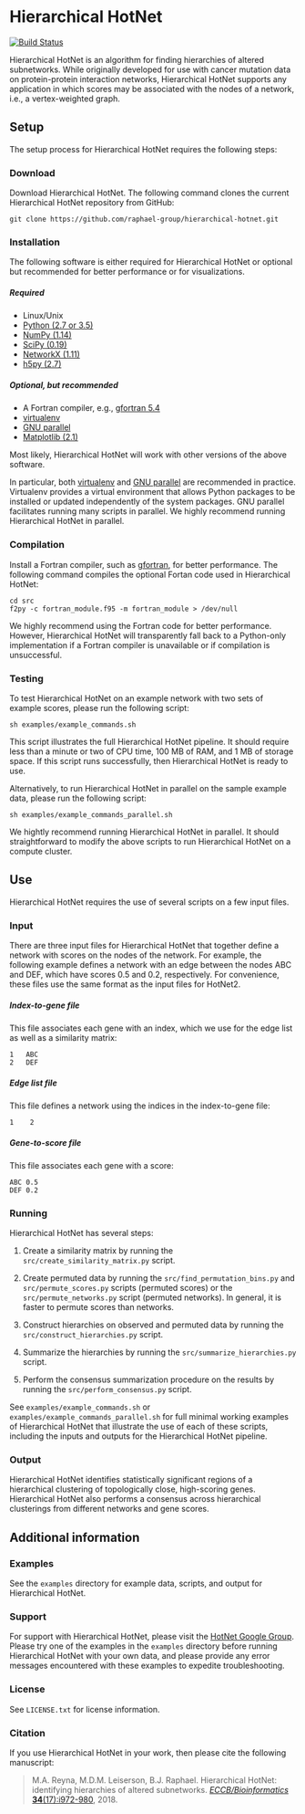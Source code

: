 Hierarchical HotNet
=======================

[![Build Status](https://travis-ci.org/raphael-group/hierarchical-hotnet.svg?branch=master)](https://travis-ci.org/raphael-group/hierarchical-hotnet?branch=master)


Hierarchical HotNet is an algorithm for finding hierarchies of altered subnetworks.  While originally developed for use with cancer mutation data on protein-protein interaction networks, Hierarchical HotNet supports any application in which scores may be associated with the nodes of a network, i.e., a vertex-weighted graph.

Setup
------------------------
The setup process for Hierarchical HotNet requires the following steps:

### Download
Download Hierarchical HotNet.  The following command clones the current Hierarchical HotNet repository from GitHub:

    git clone https://github.com/raphael-group/hierarchical-hotnet.git

### Installation
The following software is either required for Hierarchical HotNet or optional but recommended for better performance or for visualizations.

##### Required
* Linux/Unix
* [Python (2.7 or 3.5)](http://python.org/)
* [NumPy (1.14)](http://www.numpy.org/)
* [SciPy (0.19)](http://www.scipy.org/)
* [NetworkX (1.11)](http://networkx.github.io/)
* [h5py (2.7)](http://www.h5py.org/)

##### Optional, but recommended
* A Fortran compiler, e.g., [gfortran 5.4](https://gcc.gnu.org/wiki/GFortran)
* [virtualenv](https://virtualenv.pypa.io/en/stable/)
* [GNU parallel](https://www.gnu.org/software/parallel/)
* [Matplotlib (2.1)](http://matplotlib.org/)

Most likely, Hierarchical HotNet will work with other versions of the above software.

In particular, both [virtualenv](https://virtualenv.pypa.io/en/stable/) and [GNU parallel](https://www.gnu.org/software/parallel/) are recommended in practice.  Virtualenv provides a virtual environment that allows Python packages to be installed or updated independently of the system packages.  GNU parallel facilitates running many scripts in parallel.  We highly recommend running Hierarchical HotNet in parallel.

### Compilation
Install a Fortran compiler, such as [gfortran](https://gcc.gnu.org/wiki/GFortran), for better performance.  The following command compiles the optional Fortan code used in Hierarchical HotNet:

    cd src
    f2py -c fortran_module.f95 -m fortran_module > /dev/null

We highly recommend using the Fortran code for better performance.  However, Hierarchical HotNet will transparently fall back to a Python-only implementation if a Fortran compiler is unavailable or if compilation is unsuccessful.

### Testing
To test Hierarchical HotNet on an example network with two sets of example scores, please run the following script:

    sh examples/example_commands.sh

This script illustrates the full Hierarchical HotNet pipeline.  It should require less than a minute or two of CPU time, 100 MB of RAM, and 1 MB of storage space.  If this script runs successfully, then Hierarchical HotNet is ready to use.

Alternatively, to run Hierarchical HotNet in parallel on the sample example data, please run the following script:

    sh examples/example_commands_parallel.sh

We hightly recommend running Hierarchical HotNet in parallel.  It should straightforward to modify the above scripts to run Hierarchical HotNet on a compute cluster.

Use
----------------
Hierarchical HotNet requires the use of several scripts on a few input files.

### Input
There are three input files for Hierarchical HotNet that together define a network with scores on the nodes of the network.  For example, the following example defines a network with an edge between the nodes ABC and DEF, which have scores 0.5 and 0.2, respectively.  For convenience, these files use the same format as the input files for HotNet2.

##### Index-to-gene file
This file associates each gene with an index, which we use for the edge list as well as a similarity matrix:

    1   ABC
    2   DEF

##### Edge list file
This file defines a network using the indices in the index-to-gene file:

    1    2

##### Gene-to-score file
This file associates each gene with a score:

    ABC 0.5
    DEF 0.2

### Running
Hierarchical HotNet has several steps:

1. Create a similarity matrix by running the `src/create_similarity_matrix.py` script.

2. Create permuted data by running the `src/find_permutation_bins.py` and `src/permute_scores.py` scripts (permuted scores) or the `src/permute_networks.py` script (permuted networks).  In general, it is faster to permute scores than networks.

3. Construct hierarchies on observed and permuted data by running the `src/construct_hierarchies.py` script.

4. Summarize the hierarchies by running the `src/summarize_hierarchies.py` script.

5. Perform the consensus summarization procedure on the results by running the `src/perform_consensus.py` script.

See `examples/example_commands.sh` or `examples/example_commands_parallel.sh` for full minimal working examples of Hierarchical HotNet that illustrate the use of each of these scripts, including the inputs and outputs for the Hierarchical HotNet pipeline.

### Output
Hierarchical HotNet identifies statistically significant regions of a hierarchical clustering of topologically close, high-scoring genes.  Hierarchical HotNet also performs a consensus across hierarchical clusterings from different networks and gene scores.

Additional information
----------------

### Examples
See the `examples` directory for example data, scripts, and output for Hierarchical HotNet.

### Support
For support with Hierarchical HotNet, please visit the [HotNet Google Group](https://groups.google.com/forum/#!forum/hotnet-users).  Please try one of the examples in the `examples` directory before running Hierarchical HotNet with your own data, and please provide any error messages encountered with these examples to expedite troubleshooting.

### License
See `LICENSE.txt` for license information.

### Citation
If you use Hierarchical HotNet in your work, then please cite the following manuscript:

> M.A. Reyna, M.D.M. Leiserson, B.J. Raphael. Hierarchical HotNet: identifying hierarchies of altered subnetworks. [_ECCB/Bioinformatics_ **34**(17):i972-980](https://academic.oup.com/bioinformatics/article/34/17/i972/5093236), 2018.
